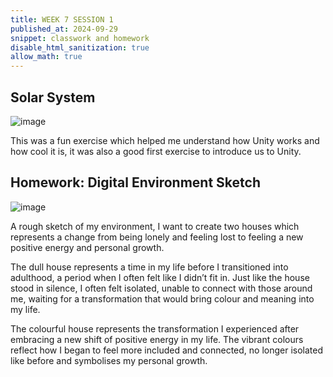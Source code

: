 ```yaml
---
title: WEEK 7 SESSION 1
published_at: 2024-09-29
snippet: classwork and homework 
disable_html_sanitization: true
allow_math: true
---
```


## Solar System
![image](solarsystem.jpg)

This was a fun exercise which helped me understand how Unity works and how cool it is, it was also a good first exercise to introduce us to Unity.

## Homework: Digital Environment Sketch
![image](3dsketch.jpg)

A rough sketch of my environment, I want to create two houses which represents a change from being lonely and feeling lost to feeling a new positive energy and personal growth.

 The dull house represents a time in my life before I transitioned into adulthood, a period when I often felt like I didn’t fit in. Just like the house stood in silence, I often felt isolated, unable to connect with those around me, waiting for a transformation that would bring colour and meaning into my life.

The colourful house represents the transformation I experienced after embracing a new shift of positive energy in my life. The vibrant colours reflect how I began to feel more included and connected, no longer isolated like before and symbolises my personal growth.